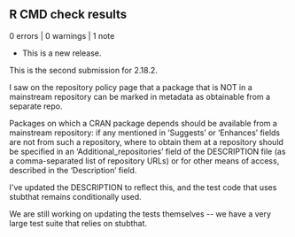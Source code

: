 ## R CMD check results

0 errors | 0 warnings | 1 note

* This is a new release.

This is the second submission for 2.18.2.

I saw on the repository policy page that a package that is NOT in a mainstream repository can be marked in metadata as obtainable from a separate repo.

Packages on which a CRAN package depends should be available from a mainstream repository: if any mentioned in ‘Suggests’ or ‘Enhances’ fields are not from such a repository, where to obtain them at a repository should be specified in an ‘Additional_repositories’ field of the DESCRIPTION file (as a comma-separated list of repository URLs) or for other means of access, described in the ‘Description’ field.

I've updated the DESCRIPTION to reflect this, and the test code that uses stubthat remains conditionally used.

We are still working on updating the tests themselves -- we have a very large test suite that relies on stubthat.
